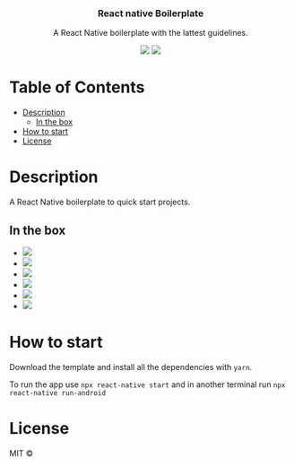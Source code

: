 <h3 align="center">
	React native Boilerplate
</h3>
<p align="center">
	A React Native boilerplate with the lattest guidelines.
</p>
<div align="center">
	<img src="https://img.shields.io/badge/TypeScript-007ACC?style=for-the-badge&logo=typescript&logoColor=white" />
    <img src="https://img.shields.io/badge/React_Native-20232A?style=for-the-badge&logo=react&logoColor=61DAFB" />
</div>

# Table of Contents

- [Description](#description)
  * [In the box](#in-the-box)
- [How to start](#how-to-start)
- [License](#license)

# Description

A React Native boilerplate to quick start projects.

## In the box

-   <img src="https://img.shields.io/badge/TypeScript-007ACC?style=for-the-badge&logo=typescript&logoColor=white" />
-   <img src="https://img.shields.io/badge/eslint-3A33D1?style=for-the-badge&logo=eslint&logoColor=white" />
-   <img src="https://img.shields.io/badge/prettier-1A2C34?style=for-the-badge&logo=prettier&logoColor=F7BA3E" />


-   <img src="https://badgen.net/badge/styled-components/v5.3.1/green" />
-   <img src="https://badgen.net/badge/axios/v0.21.4/green" />
-   <img src="https://badgen.net/badge/react-native-navigation-bar-color/v2.0.1/green" />

# How to start

Download the template and install all the dependencies with `yarn`.


To run the app use `npx react-native start` and in another terminal run `npx react-native run-android`

# License

MIT ©
